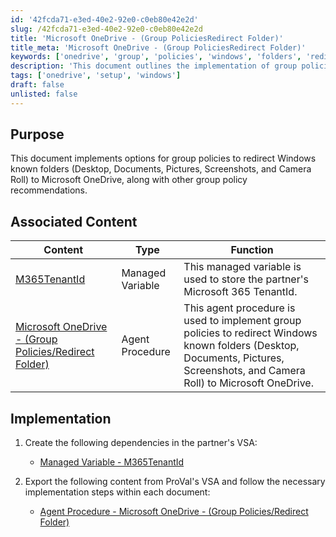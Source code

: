 ```yaml
---
id: '42fcda71-e3ed-40e2-92e0-c0eb80e42e2d'
slug: /42fcda71-e3ed-40e2-92e0-c0eb80e42e2d
title: 'Microsoft OneDrive - (Group PoliciesRedirect Folder)'
title_meta: 'Microsoft OneDrive - (Group PoliciesRedirect Folder)'
keywords: ['onedrive', 'group', 'policies', 'windows', 'folders', 'redirect', 'configuration']
description: 'This document outlines the implementation of group policies to redirect Windows known folders such as Desktop, Documents, Pictures, Screenshots, and Camera Roll to Microsoft OneDrive, along with other related group policy recommendations.'
tags: ['onedrive', 'setup', 'windows']
draft: false
unlisted: false
---
```


## Purpose

This document implements options for group policies to redirect Windows known folders (Desktop, Documents, Pictures, Screenshots, and Camera Roll) to Microsoft OneDrive, along with other group policy recommendations.

## Associated Content

| Content                                                                 | Type               | Function                                                                                                                |
|-------------------------------------------------------------------------|--------------------|-------------------------------------------------------------------------------------------------------------------------|
| [M365TenantId](/docs/b3141fc4-14f1-41a7-ba67-61b3a4e29fd5)                    | Managed Variable    | This managed variable is used to store the partner's Microsoft 365 TenantId.                                         |
| [Microsoft OneDrive - (Group Policies/Redirect Folder)](/docs/2b6977c1-5cd2-477b-9230-150568009b82) | Agent Procedure     | This agent procedure is used to implement group policies to redirect Windows known folders (Desktop, Documents, Pictures, Screenshots, and Camera Roll) to Microsoft OneDrive. |

## Implementation

1. Create the following dependencies in the partner's VSA:  
   - [Managed Variable - M365TenantId](/docs/b3141fc4-14f1-41a7-ba67-61b3a4e29fd5)

2. Export the following content from ProVal's VSA and follow the necessary implementation steps within each document:  
   - [Agent Procedure - Microsoft OneDrive - (Group Policies/Redirect Folder)](/docs/2b6977c1-5cd2-477b-9230-150568009b82)